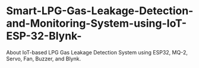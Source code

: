# Smart-LPG-Gas-Leakage-Detection-and-Monitoring-System-using-IoT-ESP-32-Blynk-
About IoT-based LPG Gas Leakage Detection System using ESP32, MQ-2, Servo, Fan, Buzzer, and Blynk.
